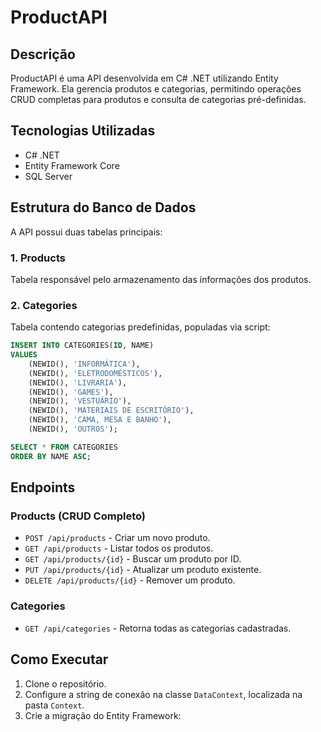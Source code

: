# ProductAPI

## Descrição
ProductAPI é uma API desenvolvida em C# .NET utilizando Entity Framework. Ela gerencia produtos e categorias, permitindo operações CRUD completas para produtos e consulta de categorias pré-definidas.

## Tecnologias Utilizadas
- C# .NET
- Entity Framework Core
- SQL Server

## Estrutura do Banco de Dados
A API possui duas tabelas principais:

### 1. **Products**
Tabela responsável pelo armazenamento das informações dos produtos.

### 2. **Categories**
Tabela contendo categorias predefinidas, populadas via script:
```sql
INSERT INTO CATEGORIES(ID, NAME)
VALUES
    (NEWID(), 'INFORMÁTICA'),
    (NEWID(), 'ELETRODOMÉSTICOS'),
    (NEWID(), 'LIVRARIA'),
    (NEWID(), 'GAMES'),
    (NEWID(), 'VESTUÁRIO'),
    (NEWID(), 'MATERIAIS DE ESCRITÓRIO'),
    (NEWID(), 'CAMA, MESA E BANHO'),
    (NEWID(), 'OUTROS');

SELECT * FROM CATEGORIES
ORDER BY NAME ASC;
```

## Endpoints

### **Products** (CRUD Completo)
- `POST /api/products` - Criar um novo produto.
- `GET /api/products` - Listar todos os produtos.
- `GET /api/products/{id}` - Buscar um produto por ID.
- `PUT /api/products/{id}` - Atualizar um produto existente.
- `DELETE /api/products/{id}` - Remover um produto.

### **Categories**
- `GET /api/categories` - Retorna todas as categorias cadastradas.

## Como Executar
1. Clone o repositório.
2. Configure a string de conexão na classe `DataContext`, localizada na pasta `Context`.
3. Crie a migração do Entity Framework:


